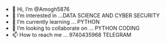 - 👋 Hi, I’m @Amogh5876
- 👀 I’m interested in ...DATA SCIENCE AND CYBER SECURITY
- 🌱 I’m currently learning ... PYTHON
- 💞️ I’m looking to collaborate on ... PYTHON CODING
- 📫 How to reach me ... 9740435968 TELEGRAM

<!---
Amogh5876/Amogh5876 is a ✨ special ✨ repository because its `README.md` (this file) appears on your GitHub profile.
You can click the Preview link to take a look at your changes.
--->

